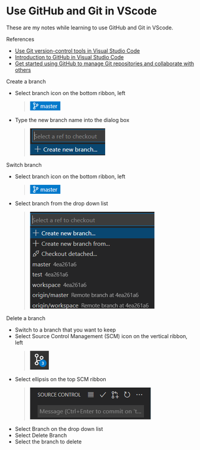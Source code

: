 # Use GitHub and Git in VScode

These are my notes while learning to use GitHub and Git in VScode.

References

- [Use Git version-control tools in Visual Studio Code](https://docs.microsoft.com/en-us/learn/modules/use-git-from-vs-code/)
- [Introduction to GitHub in Visual Studio Code](https://docs.microsoft.com/en-us/learn/modules/introduction-to-github-visual-studio-code/)
- [Get started using GitHub to manage Git repositories and collaborate with others](https://docs.github.com/en/get-started/quickstart)

Create a branch

- Select branch icon on the bottom ribbon, left
  > ![github_branch](\images\vscode\github_branch.PNG)
- Type the new branch name into the dialog box
  > ![new_branch](\images\vscode\new_branch.png)

Switch branch

- Select branch icon on the bottom ribbon, left
  > ![github_branch](images\vscode\github_branch.PNG)
- Select branch from the drop down list
  > ![switch_branch](images\vscode\switch_branch.png)

Delete a branch

- Switch to a branch that you want to keep
- Select Source Control Management (SCM) icon on the vertical ribbon, left
  > ![SCM](images\vscode\SCM.png)
- Select ellipsis on the top SCM ribbon
  > ![SCM_ribbon](images\vscode\SCM_ribbon.png)
- Select Branch on the drop down list
- Select Delete Branch
- Select the branch to delete
